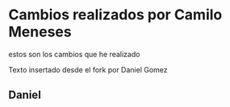 # Cambios realizados por Camilo Meneses

estos son los cambios que he realizado

Texto insertado desde el fork por Daniel Gomez

## Daniel
